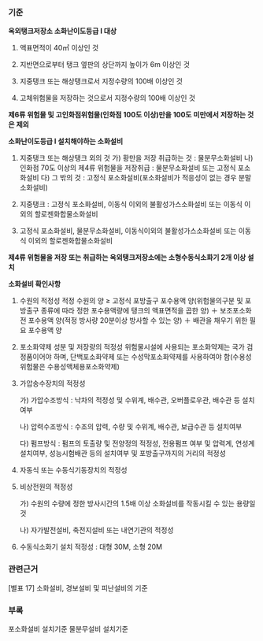 ### 기준

**옥외탱크저장소 소화난이도등급 I 대상**

  1. 액표면적이 40㎡ 이상인 것

  2. 지반면으로부터 탱크 옆판의 상단까지 높이가 6m 이상인 것

  3. 지중탱크 또는 해상탱크로서 지정수량의 100배 이상인 것

  4. 고체위험물을 저장하는 것으로서 지정수량의 100배 이상인 것

   **제6류 위험물 및 고인화점위험물(인화점 100도 이상)만을 100도 미만에서 저장하는 것은 제외**



**소화난이도등급 I 설치해야하는 소화설비**

  1. 지중탱크 또는 해상탱크 외의 것
     가) 황만을 저장 취급하는 것 : 물분무소화설비
     나) 인화점 70도 이상의 제4류 위험물을 저장취급 : 물분무소화설비 또는 고정식 포소화설비
     다) 그 밖의 것 : 고정식 포소화설비(포소화설비가 적응성이 없는 경우 분말소화설비)
  2. 지중탱크 : 고정식 포소화설비, 이동식 이외의 불활성가스소화설비 또는 이동식 이외의 할로젠화합물소화설비

  3. 고정식 포소화설비, 물분무소화설비, 이동식이외의 불활성가스소화설비 또는 이동식 이외의 할로젠화합물소화설비   

**제4류 위험물을 저장 또는 취급하는 옥외탱크저장소에는 소형수동식소화기 2개 이상 설치**




**소화설비 확인사항**

  1. 수원의 적정성
     적정 수원의 양 ≥ 고정식 포방출구 포수용액 양(위험물의구분 및 포방출구 종류에 따라 정한 포수용액량에 탱크의 액표면적을 곱한 양) ＋ 보조포소화전 포수용액 양(적정 방사량 20분이상 방사할 수 있는 양) ＋ 배관을 채우기 위한 필요 포수용액 양

  2. 포소화약제 성분 및 저장량의 적정성
     위험물시설에 사용되는 포소화약제는 국가 검정품이어야 하며, 단백포소화약제 또는 수성막포소화약제를 사용하여야 함(수용성위험물은 수용성액체용포소화약제)

  3. 가압송수장치의 적정성

     가) 가압수조방식 : 낙차의 적정성 및 수위계, 배수관, 오버플로우관, 배수관 등 설치여부

     나) 압력수조방식 : 수조의 압력, 수량 및 수위계, 배수관, 보급수관 등 설치여부

     다) 펌프방식 : 펌프의 토출량 및 전양정의 적정성, 전용펌프 여부 및 압력계, 연성계 설치여부, 성능시험배관 등의 설치여부 및 포방출구까지의 거리의 적정성

  4. 자동식 또는 수동식기동장치의 적정성

  5. 비상전원의 적정성

     가) 수원의 수량에 정한 방사시간의 1.5배 이상 소화설비를 작동시킬 수 있는 용량일 것

     나) 자가발전설비, 축전지설비 또는 내연기관의 적정성

  6. 수동식소화기 설치 적정성 : 대형 30M, 소형 20M

### 관련근거
[별표 17] 소화설비, 경보설비 및 피난설비의 기준

### 부록
포소화설비 설치기준
물분무설비 설치기준